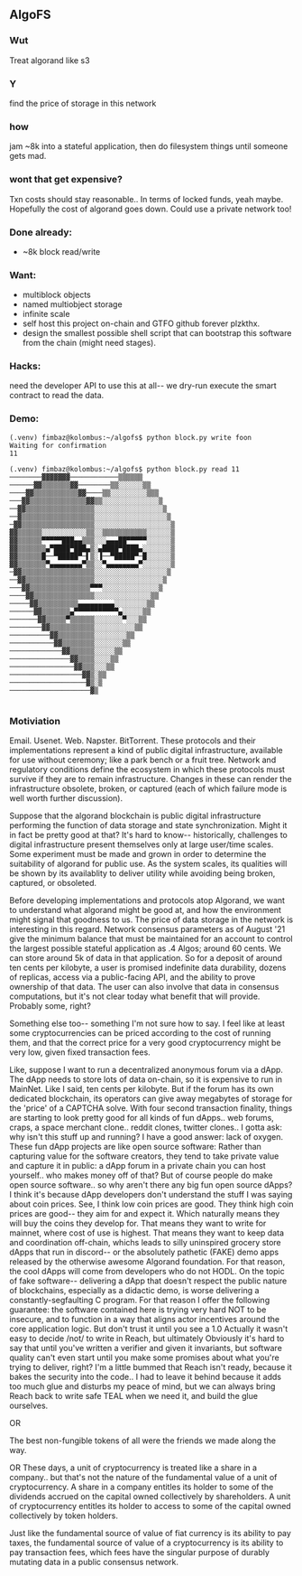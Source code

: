 ## AlgoFS
### Wut
Treat algorand like s3
### Y
find the price of storage in this network
### how
jam ~8k into a stateful application, then do filesystem things until someone gets mad.
### wont that get expensive?
Txn costs should stay reasonable.. In terms of locked funds, yeah maybe.  Hopefully the cost of algorand goes down.  Could use a private network too!
### Done already:
* ~8k block read/write
### Want:
* multiblock objects
* named multiobject storage
* infinite scale
* self host this project on-chain and GTFO github forever plzkthx.
* design the smallest possible shell script that can bootstrap this software from the chain (might need stages).

### Hacks:
need the developer API to use this at all-- we dry-run execute the smart contract to read the data.

### Demo:
```
(.venv) fimbaz@kolombus:~/algofs$ python block.py write foon                                                                                                                                                                                                                                 
Waiting for confirmation                                               
11 

(.venv) fimbaz@kolombus:~/algofs$ python block.py read 11                                                                                                                                                                                                                                    
────────▓▓▓▓▓▓▓────────────▒▒▒▒▒▒                                      
──────▓▓▒▒▒▒▒▒▒▓▓────────▒▒░░░░░░▒▒                                    
────▓▓▒▒▒▒▒▒▒▒▒▒▒▓▓────▒▒░░░░░░░░░▒▒▒                                  
───▓▓▒▒▒▒▒▒▒▒▒▒▒▒▒▒▓▓▒▒░░░░░░░░░░░░░░▒                                 
──▓▓▒▒▒▒▒▒▒▒▒▒▒▒▒▒▒▒▒░░░░░░░░░░░░░░░░░▒                                
──▓▒▒▒▒▒▒▒▒▒▒▒▒▒▒▒▒▒▒░░░░░░░░░░░░░░░░░░▒                               
─▓▓▒▒▒▒▒▒▒▒▒▒▒▒▒▒▒▒▒▒░░░░░░░░░░░░░░░░░░░▒                              
▓▓▒▒▒▒▒▒░░░░░░░░░░░▒▒░░▒▒▒▒▒▒▒▒▒▒▒░░░░░░▒                              
▓▓▒▒▒▒▒▒▀▀▀▀▀███▄▄▒▒▒░░░▄▄▄██▀▀▀▀▀░░░░░░▒                              
▓▓▒▒▒▒▒▒▒▄▀████▀███▄▒░▄████▀████▄░░░░░░░▒                              
▓▓▒▒▒▒▒▒█──▀█████▀─▌▒░▐──▀█████▀─█░░░░░░▒                              
▓▓▒▒▒▒▒▒▒▀▄▄▄▄▄▄▄▄▀▒▒░░▀▄▄▄▄▄▄▄▄▀░░░░░░░▒                              
─▓▓▒▒▒▒▒▒▒▒▒▒▒▒▒▒▒▒▒▒░░░░░░░░░░░░░░░░░░▒                               
──▓▓▒▒▒▒▒▒▒▒▒▒▒▒▒▒▒▒▒░░░░░░░░░░░░░░░░░▒                                
───▓▓▒▒▒▒▒▒▒▒▒▒▒▒▒▒▒▀▀▀░░░░░░░░░░░░░░▒                                 
────▓▓▒▒▒▒▒▒▒▒▒▒▒▒▒▒▒░░░░░░░░░░░░░░▒▒                                  
─────▓▓▒▒▒▒▒▒▒▒▒▒▄▄▄▄▄▄▄▄▄░░░░░░░░▒▒                                   
──────▓▓▒▒▒▒▒▒▒▄▀▀▀▀▀▀▀▀▀▀▀▄░░░░░▒▒                                    
───────▓▓▒▒▒▒▒▀▒▒▒▒▒▒░░░░░░░▀░░░▒▒                                     
────────▓▓▒▒▒▒▒▒▒▒▒▒▒░░░░░░░░░░▒▒                                      
──────────▓▓▒▒▒▒▒▒▒▒▒░░░░░░░░▒▒                                        
───────────▓▓▒▒▒▒▒▒▒▒░░░░░░░▒▒                                         
─────────────▓▓▒▒▒▒▒▒░░░░░▒▒                                           
───────────────▓▓▒▒▒▒░░░░▒▒                                            
────────────────▓▓▒▒▒░░░▒▒                                             
──────────────────▓▓▒░▒▒                                               
───────────────────▓▒░▒                                                
────────────────────▓▒                                                 


```

### Motiviation
Email.  Usenet. Web.  Napster.  BitTorrent.   These protocols and their implementations represent a kind of public digital infrastructure, available for use without ceremony; like a park bench or a fruit tree.  Network and regulatory conditions define the ecosystem in which these protocols must survive if they are to remain infrastructure.   Changes in these can render the infrastructure obsolete, broken, or captured (each of which failure mode is well worth further discussion).

Suppose that the algorand blockchain is public digital infrastructure performing the function of data storage and state synchronization.  Might it in fact be pretty good at that?  It's hard to know-- historically, challenges to digital infrastructure present themselves only at large user/time scales.  Some experiment must be made and grown in order to determine the suitability of algorand for public use.  As the system scales, its qualities will be shown by its availablity to deliver utility while avoiding being broken, captured, or obsoleted.

Before developing implementations and protocols atop Algorand, we want to understand what algorand might be good at, and how the environment might signal that goodness to us.  The price of data storage in the network is interesting in this regard.  Network consensus parameters as of August '21 give the minimum balance that must be maintained for an account to control the largest possible stateful application as .4 Algos; around 60 cents.  We can store around 5k of data in that application.  So for a deposit of around ten cents per kilobyte, a user is promised indefinite data durability, dozens of replicas, access via a public-facing API, and the ability to prove ownership of that data.  The user can also involve that data in consensus computations, but it's not clear today what benefit that will provide.  Probably some, right?

Something else too-- something I'm not sure how to say.  I feel like at least some cryptocurrencies can be priced according to the cost of running them, and that the correct price for a very good cryptocurrency might be very low, given fixed transaction fees. 

Like, suppose I want to run a decentralized anonymous forum via a dApp.  The dApp needs to store lots of data on-chain, so it is expensive to run in MainNet.  Like I said, ten cents per kilobyte.  But if the forum has its own dedicated blockchain, its operators can give away megabytes of storage for the 'price' of a CAPTCHA solve.  With four second transaction finality, things are starting to look pretty good for all kinds of fun dApps.. web forums, craps, a space merchant clone.. reddit clones, twitter clones.. I gotta ask: why isn't this stuff up and running?  I have a good answer: lack of oxygen.  These fun dApp projects are like open source software:  Rather than capturing value for the software creators, they tend to take private value and capture it in public: a dApp forum in a private chain you can host yourself.. who makes money off of that?   But of course people do make open source software.. so why aren't there any big fun open source dApps?  I think it's because dApp developers don't understand the stuff I was saying about coin prices.  See, I think low coin prices are good. They think high coin prices are good-- they aim for and expect it.  Which naturally means they will buy the coins they develop for.  That means they want to write for mainnet, where cost of use is highest.  That means they want to keep data and coordination off-chain, whichs leads to silly uninspired grocery store dApps that run in discord-- or the absolutely pathetic (FAKE) demo apps released by the otherwise awesome Algorand foundation.   For that reason, the cool dApps will come from developers who do not HODL.  On the topic of fake software-- delivering a dApp that doesn't respect the public nature of blockchains, especially as a didactic demo, is worse delivering a constantly-segfaulting C program.  For that reason I offer the following guarantee: the software contained here is trying very hard NOT to be insecure, and to function in a way that aligns actor incentives around the core application logic.  But don't trust it until you see a 1.0   Actually it wasn't easy to decide /not/ to write in Reach, but ultimately  Obviously it's hard to say that until you've written a verifier and given it invariants, but software quality can't even start until you make some promises about what you're trying to deliver, right?  I'm a little bummed that Reach isn't ready, because it bakes the security into the code.. I had to leave it behind because it adds too much glue and disturbs my peace of mind, but we can always bring Reach back to write safe TEAL when we need it, and build the glue ourselves.


OR 

The best non-fungible tokens of all were the friends we made along the way.

OR 
These days, a unit of cryptocurrency is treated like a share in a company.. but that's not the nature of the fundamental value of a unit of cryptocurrency. A share in a company entitles its holder to some of the dividends accrued on the capital owned collectively by shareholders.  A unit of cryptocurrency entitles its holder to access to some of the capital owned collectively by token holders.

Just like the fundamental source of value of fiat currency is its ability to pay taxes, the fundamental source of value of a cryptocurrency is its ability to pay transaction fees, which fees have the singular purpose of durably mutating data in a public consensus network.


